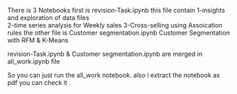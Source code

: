 There is  3  Notebooks  first is  revision-Task.ipynb this file contain
 1-insights  and  exploration of  data files  
 2-time series analysis for Weekly  sales
 3-Cross-selling using Assoication  rules
the other  file is  Customer segmentation.ipynb  Customer Segmentation with RFM & K-Means

 revision-Task.ipynb  & Customer segmentation.ipynb  are merged in all_work.ipynb file 
 
So you can just run the all_work notebook.  also  i extract the  notebook  as  pdf you can  check it .
